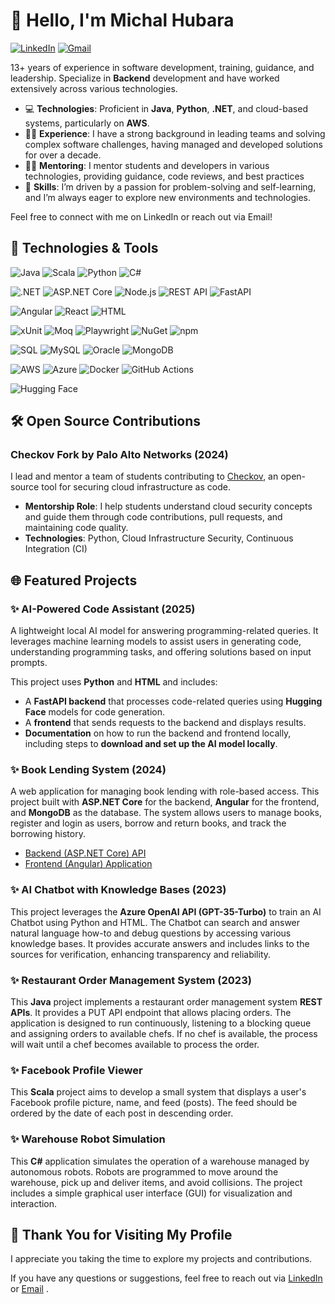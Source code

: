 # 👋 Hello, I'm Michal Hubara
[![LinkedIn](https://img.shields.io/badge/LinkedIn-MichalHubara-blue)](https://www.linkedin.com/in/michal-hubara-77a6ab96/)
[![Gmail](https://img.shields.io/badge/Gmail-michalhu91@gmail.com-red)](mailto:michalhu91@gmail.com)

13+ years of experience in software development, training, guidance, and leadership. Specialize in **Backend** development and have worked extensively across various technologies.

- 💻 **Technologies**: Proficient in **Java**, **Python**, **.NET**, and cloud-based systems, particularly on **AWS**.
- 👨‍💼 **Experience**: I have a strong background in leading teams and solving complex software challenges, having managed and developed solutions for over a decade.
- 👩‍🏫 **Mentoring**: I mentor students and developers in various technologies, providing guidance, code reviews, and best practices
- 🚀 **Skills**: I’m driven by a passion for problem-solving and self-learning, and I’m always eager to explore new environments and technologies.

Feel free to connect with me on LinkedIn or reach out via Email!


## 🔧 Technologies & Tools

![Java](https://img.shields.io/badge/-Java-555555?style=flat&logo=java&logoColor=white)
![Scala](https://img.shields.io/badge/-Scala-555555?style=flat&logo=scala&logoColor=white)
![Python](https://img.shields.io/badge/-Python-555555?style=flat&logo=python&logoColor=white)
![C#](https://img.shields.io/badge/-C%23-555555?style=flat&logo=c-sharp&logoColor=white)

![.NET](https://img.shields.io/badge/-.NET-555555?style=flat&logo=dotnet&logoColor=white)
![ASP.NET Core](https://img.shields.io/badge/-ASP.NET%20Core-555555?style=flat&logo=dotnet&logoColor=white)
![Node.js](https://img.shields.io/badge/-Node.js-555555?style=flat&logo=node.js&logoColor=white)
![REST API](https://img.shields.io/badge/-REST%20API-555555?style=flat&logo=rest&logoColor=white)
![FastAPI](https://img.shields.io/badge/-FastAPI-555555?style=flat&logo=fastapi&logoColor=white)

![Angular](https://img.shields.io/badge/-Angular-555555?style=flat&logo=angular&logoColor=white)
![React](https://img.shields.io/badge/-React-555555?style=flat&logo=react&logoColor=white)
![HTML](https://img.shields.io/badge/-HTML-555555?style=flat&logo=html5&logoColor=white)

![xUnit](https://img.shields.io/badge/-xUnit-555555?style=flat&logo=.net&logoColor=white)
![Moq](https://img.shields.io/badge/-Moq-555555?style=flat&logo=moq&logoColor=white)
![Playwright](https://img.shields.io/badge/-Playwright-555555?style=flat&logo=playwright&logoColor=white)
![NuGet](https://img.shields.io/badge/NuGet-555555?style=flat&logo=nuget&logoColor=white)
![npm](https://img.shields.io/badge/-npm-555555?style=flat&logo=npm&logoColor=white)
 
![SQL](https://img.shields.io/badge/-SQL-555555?style=flat&logo=postgresql&logoColor=white)
![MySQL](https://img.shields.io/badge/-MySQL-555555?style=flat&logo=mysql&logoColor=white)
![Oracle](https://img.shields.io/badge/-Oracle-555555?style=flat&logo=oracle&logoColor=white)
![MongoDB](https://img.shields.io/badge/-MongoDB-555555?style=flat&logo=mongodb&logoColor=white)
 
![AWS](https://img.shields.io/badge/-AWS-555555?style=flat&logo=amazon-aws&logoColor=white)
![Azure](https://img.shields.io/badge/-Azure-555555?style=flat&logo=microsoftazure&logoColor=white)
![Docker](https://img.shields.io/badge/-Docker-555555?style=flat&logo=docker&logoColor=white)
![GitHub Actions](https://img.shields.io/badge/-GitHub%20Actions-555555?style=flat&logo=githubactions&logoColor=white)

![Hugging Face](https://img.shields.io/badge/-Hugging%20Face-555555?style=flat&logo=huggingface&logoColor=white)


## 🛠 Open Source Contributions

### Checkov Fork by Palo Alto Networks (2024)
I lead and mentor a team of students contributing to [Checkov](https://github.com/bridgecrewio/checkov), an open-source tool for securing cloud infrastructure as code.

- **Mentorship Role**: I help students understand cloud security concepts and guide them through code contributions, pull requests, and maintaining code quality.
- **Technologies**: Python, Cloud Infrastructure Security, Continuous Integration (CI)

## 🌐 Featured Projects

### ✨ AI-Powered Code Assistant (2025)
A lightweight local AI model for answering programming-related queries. It leverages machine learning models to assist users in generating code, understanding programming tasks, and offering solutions based on input prompts.

This project uses **Python** and **HTML** and includes:
  - A **FastAPI backend** that processes code-related queries using **Hugging Face** models for code generation.
  - A **frontend** that sends requests to the backend and displays results.
  - **Documentation** on how to run the backend and frontend locally, including steps to **download and set up the AI model locally**.

<!---
### ✨ XML to JSON Converter App (2024)
This application parses XML files containing multiple product data, converts the data into a structured JSON format, and outputs it to a JSON file. It is built using **C#** and leverages **Newtonsoft.Json** for JSON serialization.
--->

### ✨ Book Lending System (2024)
<!---
[![Book Lending System](https://github-readme-stats.vercel.app/api/pin/?username=yourusername&repo=book-lending-system)](https://github.com/yourusername/book-lending-system)
--->
A web application for managing book lending with role-based access.
This project built with **ASP.NET Core** for the backend, **Angular** for the frontend, and **MongoDB** as the database. 
The system allows users to manage books, register and login as users, borrow and return books, and track the borrowing history.
  - [Backend (ASP.NET Core) API](https://webapp-sz2s.onrender.com/)  
  - [Frontend (Angular) Application](https://booklending-ui-iy3f.onrender.com/)

### ✨ AI Chatbot with Knowledge Bases (2023)
<!---
[![ChatGPT](https://github-readme-stats.vercel.app/api/pin/?username=michalhubara&repo=chatgpt)](https://github.com/michalhubara/chatgpt)
--->
This project leverages the **Azure OpenAI API (GPT-35-Turbo)** to train an AI Chatbot using Python and HTML. The Chatbot can search and answer natural language how-to and debug questions by accessing various knowledge bases. It provides accurate answers and includes links to the sources for verification, enhancing transparency and reliability.

### ✨ Restaurant Order Management System (2023)
<!---
[![Restaurant](https://github-readme-stats.vercel.app/api/pin/?username=michalhubara&repo=restserver)](https://github.com/michalhubara/restserver)
--->
This **Java** project implements a restaurant order management system **REST APIs**. It provides a PUT API endpoint that allows placing orders. The application is designed to run continuously, listening to a blocking queue and assigning orders to available chefs. If no chef is available, the process will wait until a chef becomes available to process the order.

### ✨ Facebook Profile Viewer
<!---
[![Facebook](https://github-readme-stats.vercel.app/api/pin/?username=michalhubara&repo=facebook)](https://github.com/michalhubara/facebook)
--->
This **Scala** project aims to develop a small system that displays a user's Facebook profile picture, name, and feed (posts). The feed should be ordered by the date of each post in descending order.

### ✨ Warehouse Robot Simulation
<!---
[![WiseWay](https://github-readme-stats.vercel.app/api/pin/?username=michalhubara&repo=wiseway)](https://github.com/michalhubara/wiseway)
--->
This **C#** application simulates the operation of a warehouse managed by autonomous robots. Robots are programmed to move around the warehouse, pick up and deliver items, and avoid collisions. The project includes a simple graphical user interface (GUI) for visualization and interaction.


## 🎉 Thank You for Visiting My Profile
I appreciate you taking the time to explore my projects and contributions.

If you have any questions or suggestions, feel free to reach out via [LinkedIn](https://www.linkedin.com/in/michal-hubara-77a6ab96/) or [Email](mailto:michalhu91@gmail.com) .

<!---
michalhubara/michalhubara is a ✨ special ✨ repository because its `README.md` (this file) appears on your GitHub profile.
You can click the Preview link to take a look at your changes.
--->
